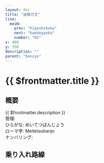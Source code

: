 ```yaml
---
layout: doc
title: "迷鉄万丈"
line:
  meiN:
    prev: "higashikoka"
    next: "kaedegaoka"
    number: "02"
x: 400
y: 350
description: ""
parent: "banzyo"
---
```


# {{ $frontmatter.title }} <ViewinMap />
<!-- ![駅の写真の説明](駅の写真のURL) -->

<Family />

## 概要
{{ $frontmatter.description }}  
管理:   
ひらがな: めいてつばんじょう  
ローマ字: Meitetsubanjo  
ナンバリング: <Numberling />

## 乗り入れ路線
<LineInfo />